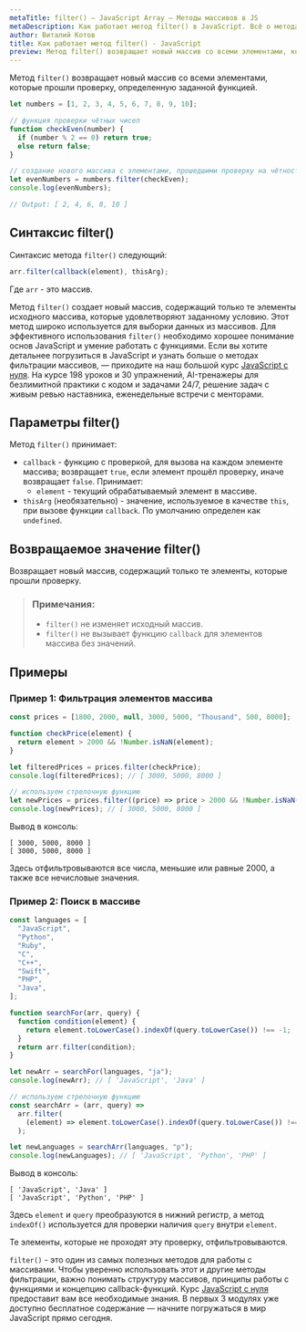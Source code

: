 ```yaml
---
metaTitle: filter() – JavaScript Array – Методы массивов в JS
metaDescription: Как работает метод filter() в JavaScript. Всё о методах работы с массивами в JavaScript | База знаний PurpleSchool
author: Виталий Котов
title: Как работает метод filter() - JavaScript
preview: Метод filter() возвращает новый массив со всеми элементами, которые прошли проверку, определенную заданной функцией...
---
```


Метод `filter()` возвращает новый массив со всеми элементами, которые прошли проверку, определенную заданной функцией.

```javascript
let numbers = [1, 2, 3, 4, 5, 6, 7, 8, 9, 10];

// функция проверки чётных чисел
function checkEven(number) {
  if (number % 2 == 0) return true;
  else return false;
}

// создание нового массива с элементами, прошедшими проверку на чётность
let evenNumbers = numbers.filter(checkEven);
console.log(evenNumbers);

// Output: [ 2, 4, 6, 8, 10 ]
```

## Синтаксис filter()

Синтаксис метода `filter()` следующий:

```javascript
arr.filter(callback(element), thisArg);
```

Где `arr` - это массив.

Метод `filter()` создает новый массив, содержащий только те элементы исходного массива, которые удовлетворяют заданному условию. Этот метод широко используется для выборки данных из массивов. Для эффективного использования `filter()` необходимо хорошее понимание основ JavaScript и умение работать с функциями. Если вы хотите детальнее погрузиться в JavaScript и узнать больше о методах фильтрации массивов, — приходите на наш большой курс [JavaScript с нуля](https://purpleschool.ru/course/javascript-basics?utm_source=knowledgebase&utm_medium=text&utm_campaign=kak-rabotaet-metod-filter-javascript). На курсе 198 уроков и 30 упражнений, AI-тренажеры для безлимитной практики с кодом и задачами 24/7, решение задач с живым ревью наставника, еженедельные встречи с менторами.

## Параметры filter()

Метод `filter()` принимает:

- `callback` - функцию с проверкой, для вызова на каждом элементе массива; возвращает `true`, если элемент прошёл проверку, иначе возвращает `false`. Принимает:
  - `element` - текущий обрабатываемый элемент в массиве.
- `thisArg` (необязательно) - значение, используемое в качестве `this`, при вызове функции `callback`. По умолчанию определен как `undefined`.

## Возвращаемое значение filter()

Возвращает новый массив, содержащий только те элементы, которые прошли проверку.

> ### Примечания:
>
> - `filter()` не изменяет исходный массив.
> - `filter()` не вызывает функцию `callback` для элементов массива без значений.

## Примеры

### Пример 1: Фильтрация элементов массива

```javascript
const prices = [1800, 2000, null, 3000, 5000, "Thousand", 500, 8000];

function checkPrice(element) {
  return element > 2000 && !Number.isNaN(element);
}

let filteredPrices = prices.filter(checkPrice);
console.log(filteredPrices); // [ 3000, 5000, 8000 ]

// используем стрелочную функцию
let newPrices = prices.filter((price) => price > 2000 && !Number.isNaN(price));
console.log(newPrices); // [ 3000, 5000, 8000 ]
```

Вывод в консоль:

```
[ 3000, 5000, 8000 ]
[ 3000, 5000, 8000 ]
```

Здесь отфильтровываются все числа, меньшие или равные 2000, а также все нечисловые значения.

### Пример 2: Поиск в массиве

```javascript
const languages = [
  "JavaScript",
  "Python",
  "Ruby",
  "C",
  "C++",
  "Swift",
  "PHP",
  "Java",
];

function searchFor(arr, query) {
  function condition(element) {
    return element.toLowerCase().indexOf(query.toLowerCase()) !== -1;
  }
  return arr.filter(condition);
}

let newArr = searchFor(languages, "ja");
console.log(newArr); // [ 'JavaScript', 'Java' ]

// используем стрелочную функцию
const searchArr = (arr, query) =>
  arr.filter(
    (element) => element.toLowerCase().indexOf(query.toLowerCase()) !== -1
  );

let newLanguages = searchArr(languages, "p");
console.log(newLanguages); // [ 'JavaScript', 'Python', 'PHP' ]
```

Вывод в консоль:

```
[ 'JavaScript', 'Java' ]
[ 'JavaScript', 'Python', 'PHP' ]
```

Здесь `element` и `query` преобразуются в нижний регистр, а метод `indexOf()` используется для проверки наличия `query` внутри `element`.

Те элементы, которые не проходят эту проверку, отфильтровываются.

`filter()` - это один из самых полезных методов для работы с массивами. Чтобы уверенно использовать этот и другие методы фильтрации, важно понимать структуру массивов, принципы работы с функциями и концепцию callback-функций. Курс [JavaScript с нуля](https://purpleschool.ru/course/javascript-basics?utm_source=knowledgebase&utm_medium=text&utm_campaign=kak-rabotaet-metod-filter-javascript) предоставит вам все необходимые знания. В первых 3 модулях уже доступно бесплатное содержание — начните погружаться в мир JavaScript прямо сегодня.
